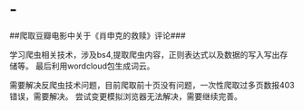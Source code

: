 # -

##爬取豆瓣电影中关于《肖申克的救赎》评论###

学习爬虫相关技术，涉及bs4,提取爬虫内容，正则表达式以及数据的写入写出存储等。
最后利用wordcloud包生成词云。

需要解决反爬虫技术问题，目前爬取前十页没有问题，一次性爬取过多页数报403错误，需要解决。
尝试变更模拟浏览器无法解决，需要继续完善。

